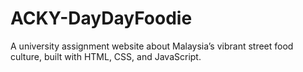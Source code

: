# ACKY-DayDayFoodie
A university assignment website about Malaysia’s vibrant street food culture, built with HTML, CSS, and JavaScript.
